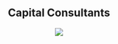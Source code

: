 <p align="center">
  <a href="https://www.thecapitalconsultants.com" target="_blank">
    <img type="image/svg+xml" width="150px" data="https://raw.githubusercontent.com/awl1991/capital-consultants/master/src/images/mainlogo.svg?token=ADY3SWKV7YRHEDRU7VHQ4AK6D3EPE">
  </a>
</p>
<h2 align="center">
  Capital Consultants
</h2>
<p align="center" line-height='4'>
  <img src="https://api.netlify.com/api/v1/badges/181d8830-fd2f-445e-bec0-5624a39e3ce7/deploy-status">
</p>
